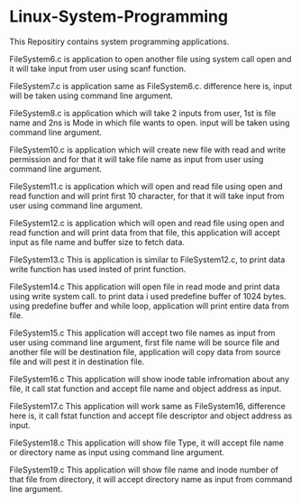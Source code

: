 # Linux-System-Programming
This Repositiry contains system programming applications.

FileSystem6.c is application to open another file using system call open and it will take input from user using scanf function.

FileSystem7.c is application same as FileSystem6.c. difference here is, input will be taken using command line argument.

FileSystem8.c is application which will take 2 inputs from user, 1st is file name and 2ns is Mode in which file wants to open. input will be taken using command line argument.

FileSystem10.c is application which will create new file with read and write permission and for that it will take file name as input from user using command line argument.

FileSystem11.c is application which will open and read file using open and read function and will print first 10 character, for that it will take input from user using command line argument.

FileSystem12.c is application which will open and read file using open and read function and will print data from that file, this application will accept input as file name and buffer size to fetch data.

FileSystem13.c This is application is similar to FileSystem12.c, to print data write function has used insted of print function.

FileSystem14.c This application will open file in read mode and print data using write system call. to print data i used predefine buffer of 1024 bytes. using predefine buffer and while loop, application will print entire data from file.

FileSystem15.c This application will accept two file names as input from user using command line argument, first file name will be source file and another file will be destination file, application will copy data from source file and will pest it in destination file. 

FileSystem16.c This application will show inode table infromation about any file, it call stat function and accept file name and object address as input.

FileSystem17.c This application will work same as FileSystem16, difference here is, it call fstat function and accept file descriptor and object address as input.

FileSystem18.c This application will show file Type, it will accept file name or directory name as input using command line argument.

FileSystem19.c This application will show file name and inode number of that file from directory, it will accept directory name as input from command line argument.
